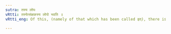 ```yaml
---
sutra: तस्य लोपः
vRtti: तस्येत्संज्ञकस्य लोपो भवति ॥
vRtti_eng: Of this, (namely of that which has been called इत्), there is elision.

---
```

